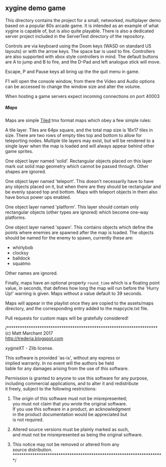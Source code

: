xygine demo game
----------------

This directory contains the project for a small, networked,
multiplayer demo based on a popular 80s arcade game. It is
intended as an example of what xygine is capable of, but is also
quite playable. There is also a dedicated server project
included in the ServerTest directory of the repository.

Controls are via keyboard using the Doom keys (WASD on standard
US layouts) or with the arrow keys. The space bar is used to fire.
Controllers are also supported with xbox style controllers in
mind. The default buttons are A to jump and B to fire, and the
D-Pad and left analogue stick will move.

Escape, P and Pause keys all bring up the the quit menu in game.

F1 will open the console window, from there the Video and Audio
options can be accessed to change the window size and alter the
volume.

When hosting a game servers expect incoming connections on port 40003

##### Maps
Maps are simple [Tiled](http://www.mapeditor.org) tmx format maps
which obey a few simple rules:

A tile layer. Tiles are 64px square, and the total map size is 16x17
tiles in size. There are two rows of empty tiles top and bottom to allow
for teleporting nodes. Multiple tile layers may exist, but will be rendered
to a single layer when the map is loaded and will always appear behind
other game sprites.

One object layer named 'solid'. Rectangular objects placed on this layer
mark out solid map geometry which cannot be passed through. Other shapes
are ignored.

One object layer named 'teleport'. This doesn't necessarily have to have
any objects placed on it, but when there are they should be rectangular
and be evenly spaced top and bottom. Maps with teleport objects in them
also have bonus power ups enabled.

One object layer named 'platform'. This layer should contain only
rectangular objects (other types are ignored) which become one-way
platforms.

One object layer named 'spawn'. This contains objects which define the
points where enemies are spawned after the map is loaded. The objects
should be named for the enemy to spawn, currently these are:

* whirlybob
* clocksy
* balldock
* squatmo

Other names are ignored.

Finally, maps have an optional property `round_time` which is a floating
point value, in seconds, that defines how long the map will run before the
'Hurry Up!' warning is given. Maps without a value default to 39 seconds.

Maps will appear in the playlist once they are copied to the assets/maps
directory, and the corresponding entry added to the mapcycle.txt file.

Pull requests for custom maps will be gratefully considered!




/*********************************************************************  
(c) Matt Marchant 2017  
http://trederia.blogspot.com  

xygineXT - Zlib license.  

This software is provided 'as-is', without any express or  
implied warranty. In no event will the authors be held  
liable for any damages arising from the use of this software.  

Permission is granted to anyone to use this software for any purpose,  
including commercial applications, and to alter it and redistribute  
it freely, subject to the following restrictions:  

1. The origin of this software must not be misrepresented;  
you must not claim that you wrote the original software.  
If you use this software in a product, an acknowledgment  
in the product documentation would be appreciated but  
is not required.  

2. Altered source versions must be plainly marked as such,  
and must not be misrepresented as being the original software.  

3. This notice may not be removed or altered from any  
source distribution.  
*********************************************************************/ 